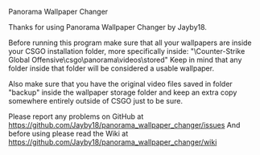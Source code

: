 Panorama Wallpaper Changer

Thanks for using Panorama Wallpaper Changer by Jayby18.

Before running this program make sure that all your wallpapers are inside your CSGO installation folder, more specifically inside:
"\Counter-Strike Global Offensive\csgo\panorama\videos\stored\"
Keep in mind that any folder inside that folder will be considered a usable wallpaper.

Also make sure that you have the original video files saved in folder "backup" inside the wallpaper storage folder and keep an extra copy somewhere entirely outside of CSGO just to be sure.

Please report any problems on GitHub at https://github.com/Jayby18/panorama_wallpaper_changer/issues
And before using please read the Wiki at https://github.com/Jayby18/panorama_wallpaper_changer/wiki
